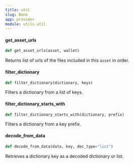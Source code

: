 ```yaml
---
title: util
slug: None
app: provider
module: utils.util
---
```

#### get\_asset\_urls

```python
def get_asset_urls(asset, wallet)
```

Returns list of urls of the files included in this `asset` in order.

#### filter\_dictionary

```python
def filter_dictionary(dictionary, keys)
```

Filters a dictionary from a list of keys.

#### filter\_dictionary\_starts\_with

```python
def filter_dictionary_starts_with(dictionary, prefix)
```

Filters a dictionary from a key prefix.

#### decode\_from\_data

```python
def decode_from_data(data, key, dec_type="list")
```

Retrieves a dictionary key as a decoded dictionary or list.

